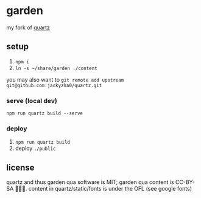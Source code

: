 # garden

my fork of [quartz](https://quartz.jzhao.xyz)

## setup

1. `npm i`
2. `ln -s ~/share/garden ./content`

you may also want to `git remote add upstream git@github.com:jackyzha0/quartz.git`

### serve (local dev)

`npm run quartz build --serve`

### deploy

1. `npm run quartz build`
2. deploy `./public`

## license

quartz and thus garden qua software is MIT; garden qua content is CC-BY-SA 🅭🅯🄎. content in quartz/static/fonts is under the OFL (see google fonts)

